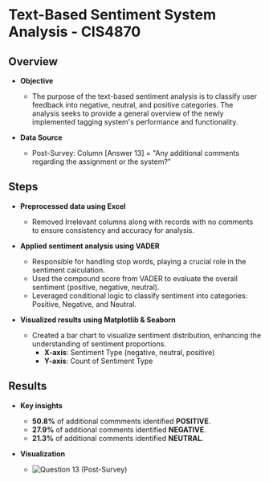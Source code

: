 # Text-Based Sentiment System Analysis - CIS4870
## Overview
- **Objective**
  - The purpose of the text-based sentiment analysis is to classify user feedback into negative, neutral, and positive categories. The analysis seeks to provide a general overview of the newly implemented tagging system's performance and functionality.
  
- **Data Source**
  - Post-Survey: Column [Answer 13] = "Any additional comments regarding the assignment or the system?"

## Steps
- **Preprocessed data using Excel**
  - Removed Irrelevant columns along with records with no comments to ensure consistency and accuracy for analysis.
    
- **Applied sentiment analysis using VADER**
  - Responsible for handling stop words, playing a crucial role in the sentiment calculation.
  - Used the compound score from VADER to evaluate the overall sentiment (positive, negative, neutral).
  - Leveraged conditional logic to classify sentiment into categories: Positive, Negative, and Neutral.
  
- **Visualized results using Matplotlib & Seaborn**
  - Created a bar chart to visualize sentiment distribution, enhancing the understanding of sentiment proportions.
    - **X-axis**: Sentiment Type (negative, neutral, positive)
    - **Y-axis**: Count of Sentiment Type

## Results
- **Key insights**
  - **50.8%** of additional commments identified **POSITIVE**.
  - **27.9%** of additional comments identified **NEGATIVE**.
  - **21.3%** of additional comments identified **NEUTRAL**.
  
- **Visualization**
  - ![Question 13 (Post-Survey)](https://github.com/user-attachments/assets/a4dcbf86-e4c2-4ca4-b87b-80f5d4474f6c)
